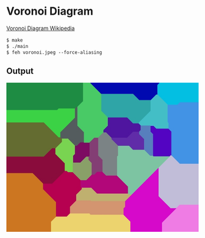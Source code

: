 # Voronoi Diagram

[Voronoi Diagram Wikipedia](https://en.wikipedia.org/wiki/Voronoi_diagram)

```console
$ make
$ ./main
$ feh voronoi.jpeg --force-aliasing
```

## Output 

![Voronoi Diagram](img/voronoi.jpeg)
